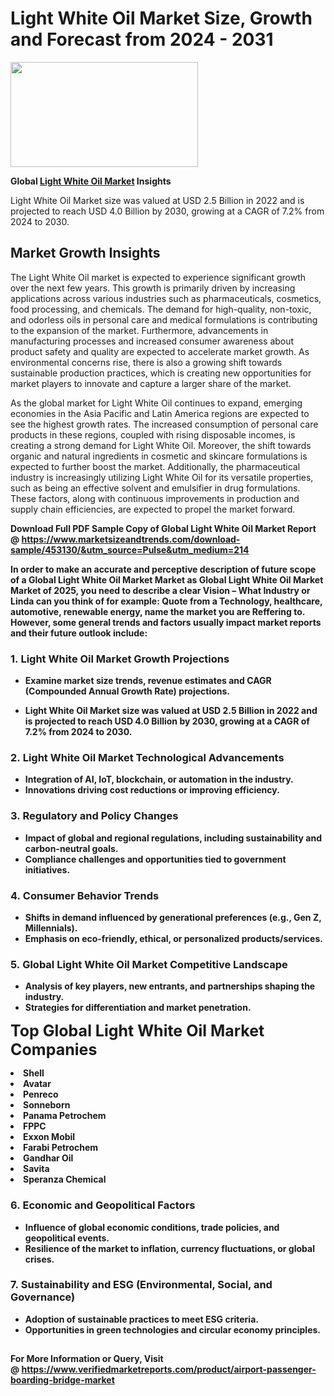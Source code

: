 <H1>Light White Oil Market Size, Growth and Forecast from 2024 - 2031</H1><img class="aligncenter size-medium wp-image-584254" src="https://thirdeyenews.in/wp-content/uploads/2024/09/Global-Market-Research-300x168.jpeg" alt="" width="300" height="168" /><p><strong>Global&nbsp;<a href="https://www.marketsizeandtrends.com/download-sample/453130/&amp;utm_source=Pulse&amp;utm_medium=214">Light White Oil Market</a> Insights</strong></p><p>Light White Oil Market size was valued at USD 2.5 Billion in 2022 and is projected to reach USD 4.0 Billion by 2030, growing at a CAGR of 7.2% from 2024 to 2030.</p><p><h2>Market Growth Insights</h2> <p>The Light White Oil market is expected to experience significant growth over the next few years. This growth is primarily driven by increasing applications across various industries such as pharmaceuticals, cosmetics, food processing, and chemicals. The demand for high-quality, non-toxic, and odorless oils in personal care and medical formulations is contributing to the expansion of the market. Furthermore, advancements in manufacturing processes and increased consumer awareness about product safety and quality are expected to accelerate market growth. As environmental concerns rise, there is also a growing shift towards sustainable production practices, which is creating new opportunities for market players to innovate and capture a larger share of the market.</p> <p><strong></strong></p> <p>As the global market for Light White Oil continues to expand, emerging economies in the Asia Pacific and Latin America regions are expected to see the highest growth rates. The increased consumption of personal care products in these regions, coupled with rising disposable incomes, is creating a strong demand for Light White Oil. Moreover, the shift towards organic and natural ingredients in cosmetic and skincare formulations is expected to further boost the market. Additionally, the pharmaceutical industry is increasingly utilizing Light White Oil for its versatile properties, such as being an effective solvent and emulsifier in drug formulations. These factors, along with continuous improvements in production and supply chain efficiencies, are expected to propel the market forward. <p><strong></p><p><span class=""><strong>Download Full PDF Sample Copy of Global Light White Oil Market Report</strong> @ <a href="https://www.marketsizeandtrends.com/download-sample/453130/&amp;utm_source=Pulse&amp;utm_medium=214" target="_blank">https://www.marketsizeandtrends.com/download-sample/453130/&amp;utm_source=Pulse&amp;utm_medium=214</a></span></p><p>In order to make an accurate and perceptive description of future scope of a Global&nbsp;Light White Oil Market Market as Global&nbsp;Light White Oil Market Market of 2025, you need to describe a clear Vision &ndash; What Industry or Linda can you think of for example: Quote from a Technology, healthcare, automotive, renewable energy, name the market you are Reffering to. However, some general trends and factors usually impact market reports and their future outlook include:</p><h3>1.&nbsp;<strong>Light White Oil Market Growth Projections</strong></h3><ul><li>Examine market size trends, revenue estimates and CAGR (Compounded Annual Growth Rate) projections.</li><li><p>Light White Oil Market size was valued at USD 2.5 Billion in 2022 and is projected to reach USD 4.0 Billion by 2030, growing at a CAGR of 7.2% from 2024 to 2030.</p></li></ul><h3>2.&nbsp;<strong>Light White Oil Market Technological Advancements</strong></h3><ul><li>Integration of AI, IoT, blockchain, or automation in the industry.</li><li>Innovations driving cost reductions or improving efficiency.</li></ul><h3>3.&nbsp;<strong>Regulatory and Policy Changes</strong></h3><ul><li>Impact of global and regional regulations, including sustainability and carbon-neutral goals.</li><li>Compliance challenges and opportunities tied to government initiatives.</li></ul><h3>4.&nbsp;<strong>Consumer Behavior Trends</strong></h3><ul><li>Shifts in demand influenced by generational preferences (e.g., Gen Z, Millennials).</li><li>Emphasis on eco-friendly, ethical, or personalized products/services.</li></ul><h3>5.&nbsp;<strong>Global Light White Oil Market Competitive Landscape</strong></h3><ul><li>Analysis of key players, new entrants, and partnerships shaping the industry.</li><li>Strategies for differentiation and market penetration.</li></ul><p data-pm-slice="1 1 []"><span style="color: inherit; font-family: inherit; font-size: 25px;">Top Global Light White Oil Market Companies</span></p><div class="" data-test-id=""><p><li>Shell</li><li> Avatar</li><li> Penreco</li><li> Sonneborn</li><li> Panama Petrochem</li><li> FPPC</li><li> Exxon Mobil</li><li> Farabi Petrochem</li><li> Gandhar Oil</li><li> Savita</li><li> Speranza Chemical</li></p></div><h3>6.&nbsp;<strong>Economic and Geopolitical Factors</strong></h3><ul><li>Influence of global economic conditions, trade policies, and geopolitical events.</li><li>Resilience of the market to inflation, currency fluctuations, or global crises.</li></ul><h3>7.&nbsp;<strong>Sustainability and ESG (Environmental, Social, and Governance)</strong></h3><ul><li>Adoption of sustainable practices to meet ESG criteria.</li><li>Opportunities in green technologies and circular economy principles.</li></ul><h2><strong style="font-size: 14px;">For More Information or Query, Visit @&nbsp;</strong><a style="background-color: #ffffff; font-size: 14px;" href="https://www.marketsizeandtrends.com/report/light-white-oil-market/" target="_blank">https://www.verifiedmarketreports.com/product/airport-passenger-boarding-bridge-market</a></h2>
